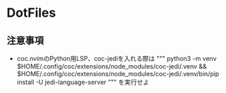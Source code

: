 # DotFiles

## 注意事項
- coc.nvimのPython用LSP、coc-jediを入れる際は
"""
python3 -m venv $HOME/.config/coc/extensions/node_modules/coc-jedi/.venv && $HOME/.config/coc/extensions/node_modules/coc-jedi/.venv/bin/pip install -U jedi-language-server
"""
を実行せよ
